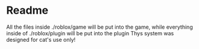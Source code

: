 # Readme
All the files inside ./roblox/game will be put into the game, while everything inside of ./roblox/plugin will be put into the plugin
Thys system was designed for cat's use only!